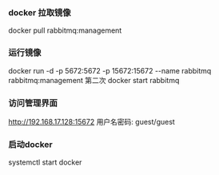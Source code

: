 
### docker 拉取镜像 
docker pull rabbitmq:management
### 运行镜像
docker run -d -p 5672:5672 -p 15672:15672 --name rabbitmq rabbitmq:management
第二次 
docker start rabbitmq
### 访问管理界面
http://192.168.17.128:15672
用户名密码: guest/guest

### 启动docker
systemctl start docker